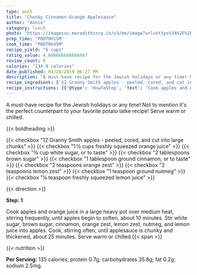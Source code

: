 ```yaml
---
type: post
title: "Chunky Cinnamon-Orange Applesauce"
author: "Annie"
category: lunch
photo: "https://imagesvc.meredithcorp.io/v3/mm/image?url=https%3A%2F%2Fimages.media-allrecipes.com%2Fuserphotos%2F940682.jpg"
prep_time: "P0DT0H15M"
cook_time: "P0DT0H35M"
recipe_yield: "6 cups"
rating_value: 4.666666666666667
review_count: 6
calories: "134.9 calories"
date_published: 04/28/2019 06:27 PM
description: "A must-have recipe for the Jewish holidays or any time! Not to mention it's the perfect counterpart to your favorite potato latke recipe! Serve warm or chilled."
recipe_ingredient: ['12 Granny Smith apples - peeled, cored, and cut into large chunks', '1\u2009½ cups freshly squeezed orange juice', '¾ cup white sugar, or to taste', '2 tablespoons brown sugar', '1 tablespoon ground cinnamon, or to taste', '2 teaspoons orange zest', '2 teaspoons lemon zest', '1 teaspoon ground nutmeg', '¼ teaspoon freshly squeezed lemon juice']
recipe_instructions: [{'@type': 'HowToStep', 'text': 'Cook apples and orange juice in a large heavy pot over medium heat, stirring frequently, until apples begin to soften, about 10 minutes. Stir white sugar, brown sugar, cinnamon, orange zest, lemon zest, nutmeg, and lemon juice into apples. Cook, stirring often, until applesauce is chunky and thickened, about 25 minutes. Serve warm or chilled.\n'}]
---
```


A must-have recipe for the Jewish holidays or any time! Not to mention it's the perfect counterpart to your favorite potato latke recipe! Serve warm or chilled. 

{{< boldheading >}}

{{< checkbox "12  Granny Smith apples - peeled, cored, and cut into large chunks" >}}
{{< checkbox "1 ½ cups freshly squeezed orange juice" >}}
{{< checkbox "¾ cup white sugar, or to taste" >}}
{{< checkbox "2 tablespoons brown sugar" >}}
{{< checkbox "1 tablespoon ground cinnamon, or to taste" >}}
{{< checkbox "2 teaspoons orange zest" >}}
{{< checkbox "2 teaspoons lemon zest" >}}
{{< checkbox "1 teaspoon ground nutmeg" >}}
{{< checkbox "¼ teaspoon freshly squeezed lemon juice" >}}


{{< direction >}}

**Step: 1**

Cook apples and orange juice in a large heavy pot over medium heat, stirring frequently, until apples begin to soften, about 10 minutes. Stir white sugar, brown sugar, cinnamon, orange zest, lemon zest, nutmeg, and lemon juice into apples. Cook, stirring often, until applesauce is chunky and thickened, about 25 minutes. Serve warm or chilled.{{< span >}}

{{< nutrition >}}

**Per Serving:** 135 calories; protein 0.7g; carbohydrates 35.8g; fat 0.2g; sodium 2.5mg.